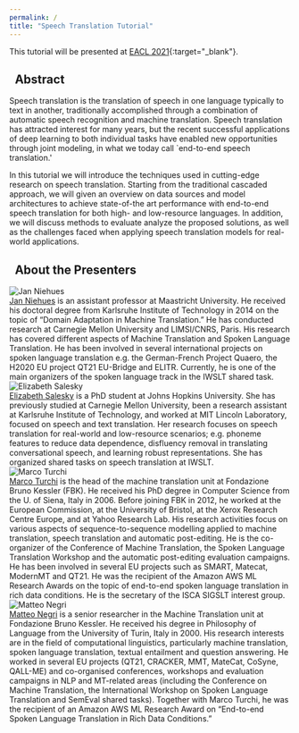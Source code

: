 ```yaml
---
permalink: /
title: "Speech Translation Tutorial"
---
```


This tutorial will be presented at [EACL 2021](https://2021.eacl.org/){:target="_blank"}. 


## <i class="fas fa-fw fa-chalkboard-teacher"></i>&nbsp; Abstract

Speech translation is the translation of speech in one language typically to text in another, traditionally accomplished through a combination of automatic speech recognition and machine translation. Speech translation has attracted interest for many years, but the recent successful applications of deep learning to both individual tasks have enabled new opportunities through joint modeling, in what we today call `end-to-end speech translation.'

In this tutorial we will introduce the techniques used in cutting-edge research on speech translation. Starting from the traditional cascaded approach, we will given an overview on data sources and model architectures to achieve state-of-the art performance with end-to-end speech translation for both high- and low-resource languages. In addition, we will discuss methods to evaluate analyze the proposed solutions, as well as the challenges faced when applying speech translation models for real-world applications.

## <i class="fas fa-fw fa-chalkboard-teacher"></i>&nbsp; About the Presenters

<div class="organizer-wrapper organizer-left">
  <div class="organizer-img">
    <img src="/assets/images/bio-photo.jpg" alt="Jan Niehues">
  </div>
  <div class="organizer-bio">
    <a href="https://dke.maastrichtuniversity.nl/jan.niehues/" target="_blank">Jan Niehues</a> is an assistant professor at Maastricht University. He received his doctoral degree from Karlsruhe Institute of Technology in 2014 on the topic of “Domain Adaptation in Machine Translation.” He has conducted research at Carnegie Mellon University and LIMSI/CNRS, Paris. His research has covered different aspects of Machine Translation and Spoken Language Translation. He has been involved in several international projects on spoken language translation e.g. the German-French Project Quaero, the H2020 EU project QT21 EU-Bridge and ELITR. Currently, he is one of the main organizers of the spoken language track in the IWSLT shared task.
  </div>
</div>

<div class="organizer-wrapper organizer-left">
  <div class="organizer-img">
    <img src="/assets/images/bio-photo.jpg" alt="Elizabeth Salesky">
  </div>
  <div class="organizer-bio">
    <a href="https://esalesky.github.io" target="_blank">Elizabeth Salesky</a> is a PhD student at Johns Hopkins University. She has previously studied at Carnegie Mellon University, been a research assistant at Karlsruhe Institute of Technology, and worked at MIT Lincoln Laboratory, focused on speech and text translation. Her research focuses on speech translation for real-world and low-resource scenarios; e.g. phoneme features to reduce data dependence, disfluency removal in translating conversational speech, and learning robust representations. She has organized shared tasks on speech translation at IWSLT. 
  </div>
</div>

<div class="organizer-wrapper organizer-left">
  <div class="organizer-img">
    <img src="/assets/images/bio-photo.jpg" alt="Marco Turchi">
  </div>
  <div class="organizer-bio">
    <a href="http://ict.fbk.eu/people/detail/marco-turchi/" target="_blank">Marco Turchi</a> is the head of the machine translation unit at Fondazione Bruno Kessler (FBK). He received his PhD degree in Computer Science from the U. of Siena, Italy in 2006. Before joining FBK in 2012, he worked at the European Commission, at the University of Bristol, at the Xerox Research Centre Europe, and at Yahoo Research Lab. His research activities focus on various aspects of sequence-to-sequence modelling applied to machine translation, speech translation and automatic post-editing. He is the co-organizer of the Conference of Machine Translation, the Spoken Language Translation Workshop and the automatic post-editing evaluation campaigns. He has been involved in several EU projects such as SMART, Matecat, ModernMT and QT21. He was the recipient of the Amazon AWS ML Research Awards on the topic of end-to-end spoken language translation in rich data conditions. He is the secretary of the ISCA SIGSLT interest group. 
  </div>
</div>

<div class="organizer-wrapper organizer-left">
  <div class="organizer-img">
    <img src="/assets/images/bio-photo.jpg" alt="Matteo Negri">
  </div>
  <div class="organizer-bio">
    <a href="" target="_blank">Matteo Negri</a> is a senior researcher in the Machine Translation  unit at Fondazione Bruno Kessler. He received his degree in Philosophy of Language from the University of Turin, Italy in 2000. His research interests are in the field of computational linguistics, particularly  machine translation, spoken language translation,  textual  entailment  and  question  answering. He worked in several EU  projects (QT21, CRACKER,  MMT,  MateCat, CoSyne, QALL-ME) and co-organised conferences, workshops and evaluation campaigns in NLP and MT-related areas (including the Conference on Machine Translation, the International Workshop on Spoken Language Translation and SemEval shared tasks).  Together with Marco Turchi, he was the recipient of an Amazon AWS ML Research Award on “End-to-end Spoken Language Translation in Rich Data Conditions.”
  </div>
</div>



<meta name="twitter:card" content="summary_large_image" />
<meta name="twitter:site" content="@esalesk" />
<meta name="twitter:creator" content="@esalesk" />
<meta name="twitter:title" content="Speech Translation Tutorial: EACL2021" />
<meta name="twitter:description" content="A tutorial on end-to-end speech translation" />
<meta name="twitter:image" content="https://st-tutorial.github.io/assets/images/logo.png" />
